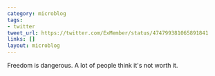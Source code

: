 ```yaml
---
category: microblog
tags:
- twitter
tweet_url: https://twitter.com/ExMember/status/474799381065891841
links: []
layout: microblog
---
```

Freedom is dangerous. A lot of people think it's not worth it.
